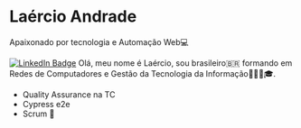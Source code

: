 # Laércio Andrade

Apaixonado por tecnologia e Automação Web💻

[![LinkedIn Badge](https://img.shields.io/badge/-Laércio%20Andrade-6495ED?style=flat-square&labelColor=6495ED&logo=linkedin&logoColor=white&link=https://www.linkedin.com/in/la%C3%A9rcio-gon%C3%A7alves-de-andrade-6a05ba162/)](https://www.linkedin.com/in/la%C3%A9rcio-gon%C3%A7alves-de-andrade-6a05ba162/)
Olá, meu nome é Laércio, sou brasileiro🇧🇷 formando em Redes de Computadores e Gestão da Tecnologia da Informação👨🏾‍🎓🎓.

- Quality Assurance na TC
- Cypress e2e
- Scrum 🔖


